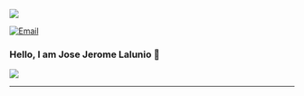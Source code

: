 <img src="https://media.giphy.com/media/Vuw9m5wXviFIQ/giphy.gif"></img>

[![Email](https://img.shields.io/badge/Email-Contact-red?style=for-the-badge&logo=gmail)](mailto:josejeromelalunio@gmail.com)

### Hello, I am Jose Jerome Lalunio 👋

 <img src="https://github-readme-stats.vercel.app/api/top-langs?username=jeromelalunio&show_icons=true&theme=radical"/><hr/>



